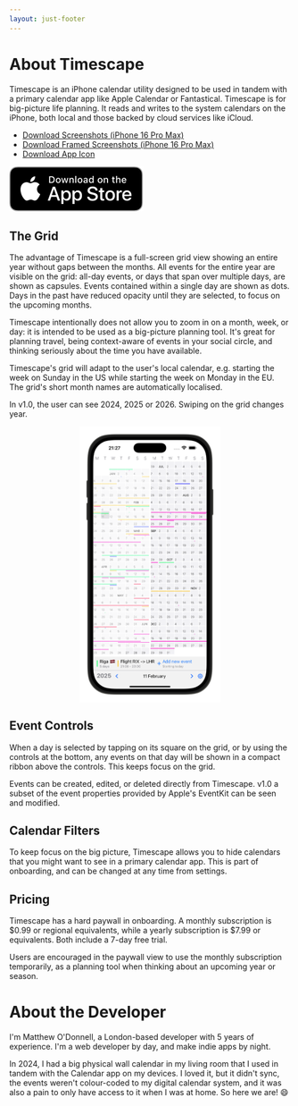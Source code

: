 ```yaml
---
layout: just-footer
---
```

# About Timescape

Timescape is an iPhone calendar utility designed to be used in tandem with a primary calendar app like Apple Calendar or Fantastical. Timescape is for big-picture life planning. It reads and writes to the system calendars on the iPhone, both local and those backed by cloud services like iCloud.

<ul class="link-list-no-flex">
	<li><a class="block-link" href="/assets/press/timescape-screenshots.zip" download>Download Screenshots (iPhone 16 Pro Max)</a></li>
	<li><a class="block-link" href="/assets/press/timescape-framed-screenshots.zip" download>Download Framed Screenshots (iPhone 16 Pro Max)</a></li>
	<li><a class="block-link" href="/assets/images/timescape-icon.png" download>Download App Icon</a></li>
</ul>

<a href="https://apps.apple.com/us/app/timescape-year-planner/id6744339214">
	<img src="/assets/images/appstore.svg" target="_blank" alt="App Store link for Timescape">
</a>


## The Grid

The advantage of Timescape is a full-screen grid view showing an entire year without gaps between the months. All events for the entire year are visible on the grid: all-day events, or days that span over multiple days, are shown as capsules. Events contained within a single day are shown as dots. Days in the past have reduced opacity until they are selected, to focus on the upcoming months.

Timescape intentionally does not allow you to zoom in on a month, week, or day: it is intended to be used as a big-picture planning tool. It's great for planning travel, being context-aware of events in your social circle, and thinking seriously about the time you have available.

Timescape's grid will adapt to the user's local calendar, e.g. starting the week on Sunday in the US while starting the week on Monday in the EU. The grid's short month names are automatically localised.

In v1.0, the user can see 2024, 2025 or 2026. Swiping on the grid changes year.

<img src="/assets/press/timescape-framed-screenshots/CarouselView.png" alt="Timescape Carousel" style="display: block; margin-left: auto; margin-right: auto;max-width:50%; height:auto;">

## Event Controls

When a day is selected by tapping on its square on the grid, or by using the controls at the bottom, any events on that day will be shown in a compact ribbon above the controls. This keeps focus on the grid.

Events can be created, edited, or deleted directly from Timescape. v1.0 a subset of the event properties provided by Apple's EventKit can be seen and modified.

## Calendar Filters

To keep focus on the big picture, Timescape allows you to hide calendars that you might want to see in a primary calendar app. This is part of onboarding, and can be changed at any time from settings.

## Pricing

Timescape has a hard paywall in onboarding. A monthly subscription is $0.99 or regional equivalents, while a yearly subscription is $7.99 or equivalents. Both include a 7-day free trial.

Users are encouraged in the paywall view to use the monthly subscription temporarily, as a planning tool when thinking about an upcoming year or season.

# About the Developer

I'm Matthew O'Donnell, a London-based developer with 5 years of experience. I'm a web developer by day, and make indie apps by night.

In 2024, I had a big physical wall calendar in my living room that I used in tandem with the Calendar app on my devices. I loved it, but it didn't sync, the events weren't colour-coded to my digital calendar system, and it was also a pain to only have access to it when I was at home. So here we are! 😄
